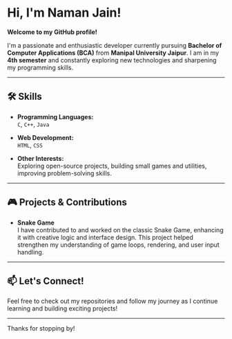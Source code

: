# Hi, I'm Naman Jain!

**Welcome to my GitHub profile!**

I'm a passionate and enthusiastic developer currently pursuing **Bachelor of Computer Applications (BCA)** from **Manipal University Jaipur**. I am in my **4th semester** and constantly exploring new technologies and sharpening my programming skills.

---

## 🛠️ Skills

- **Programming Languages:**  
  `C`, `C++`, `Java`

- **Web Development:**  
  `HTML`, `CSS`

- **Other Interests:**  
  Exploring open-source projects, building small games and utilities, improving problem-solving skills.

---

## 🎮 Projects & Contributions

- **Snake Game**  
  I have contributed to and worked on the classic Snake Game, enhancing it with creative logic and interface design. This project helped strengthen my understanding of game loops, rendering, and user input handling.

---

## 📫 Let's Connect!

Feel free to check out my repositories and follow my journey as I continue learning and building exciting projects!

---

Thanks for stopping by!

